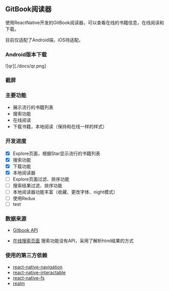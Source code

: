 ## GitBook阅读器

使用ReactNative开发的GitBook阅读器，可以查看在线的书籍信息，在线阅读和下载。

目前仅适配了Android端，iOS待适配。

### Android版本下载

![qr][./docs/qr.png]

### 截屏

### 主要功能

- 展示流行的书籍列表
- 搜索功能
- 在线阅读
- 下载书籍，本地阅读（保持和在线一样的样式）

### 开发进度

- [x] Explore页面，根据Star显示流行的书籍列表
- [x] 搜索功能
- [x] 下载功能
- [x] 本地阅读器
- [ ] Explore页面过滤、排序功能
- [ ] 搜索结果过滤、排序功能
- [ ] 本地阅读器功能丰富（收藏、更改字体、night模式）
- [ ] 使用Redux
- [ ] test

### 数据来源

- [Gitbook API](https://developer.gitbook.com)

- [在线搜索页面](https://www.gitbook.com/search?q=react) 搜索功能没有API，采用了解析html结果的方式

### 使用的第三方依赖

- [react-native-navigation](https://github.com/wix/react-native-navigation/)
- [react-native-interactable](https://github.com/wix/react-native-interactable)
- [react-native-fs](https://github.com/itinance/react-native-fs)
- [realm](https://realm.io/news/introducing-realm-react-native/)
